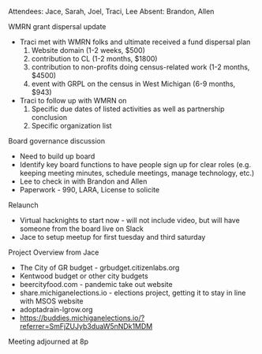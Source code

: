 Attendees: Jace, Sarah, Joel, Traci, Lee
Absent: Brandon, Allen

WMRN grant dispersal update
- Traci met with WMRN folks and ultimate received a fund dispersal plan
    1. Website domain (1-2 weeks, $500)
    2. contribution to CL (1-2 months, $1800)
    3. contribution to non-profits doing census-related work (1-2 months, $4500)
    4. event with GRPL on the census in West Michigan (6-9 months, $943)
- Traci to follow up with WMRN on 
    1. Specific due dates of listed activities as well as partnership conclusion
    2. Specific organization list

Board governance discussion
- Need to build up board
- Identify key board functions to have people sign up for clear roles (e.g. keeping meeting minutes, schedule meetings, manage technology, etc.)
- Lee to check in with Brandon and Allen 
- Paperwork - 990, LARA, License to solicite

Relaunch
- Virtual hacknights to start now - will not include video, but will have someone from the board live on Slack
- Jace to setup meetup for first tuesday and third saturday

Project Overview from Jace
- The City of GR budget - grbudget.citizenlabs.org
- Kentwood budget or other city budgets
- beercityfood.com - pandemic take out website
- share.michiganelections.io - elections project, getting it to stay in line with MSOS website
- adoptadrain-lgrow.org
- https://buddies.michiganelections.io/?referrer=SmFjZUJyb3duaW5nNDk1MDM

Meeting adjourned at 8p

